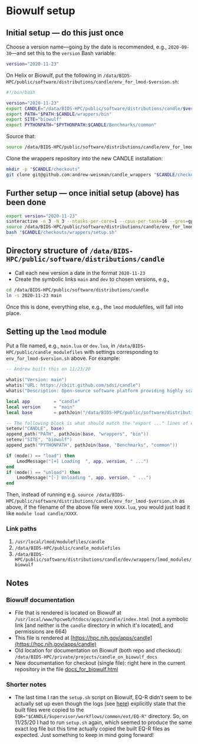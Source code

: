 # Biowulf setup

## Initial setup &mdash; do this just once

Choose a version name&mdash;going by the date is recommended, e.g., `2020-09-30`&mdash;and set this to the `version` Bash variable:

```bash
version="2020-11-23"
```

On Helix or Biowulf, put the following in `/data/BIDS-HPC/public/software/distributions/candle/env_for_lmod-$version.sh`:

```bash
#!/bin/bash

version="2020-11-23"
export CANDLE="/data/BIDS-HPC/public/software/distributions/candle/$version"
export PATH="$PATH:$CANDLE/wrappers/bin"
export SITE="biowulf"
export PYTHONPATH="$PYTHONPATH:$CANDLE/Benchmarks/common"
```

Source that:

```bash
source /data/BIDS-HPC/public/software/distributions/candle/env_for_lmod-$version.sh
```

Clone the wrappers repository into the new CANDLE installation:

```bash
mkdir -p "$CANDLE/checkouts"
git clone git@github.com:andrew-weisman/candle_wrappers "$CANDLE/checkouts/wrappers" # probably have to [set up the GitHub ssh key](https://docs.github.com/en/free-pro-team@latest/github/authenticating-to-github/checking-for-existing-ssh-keys) before this line works
```

## Further setup &mdash; once initial setup (above) has been done

```bash
export version="2020-11-23"
sinteractive -n 3 -N 3 --ntasks-per-core=1 --cpus-per-task=16 --gres=gpu:k80:1,lscratch:400 --mem=20G --no-gres-shell
source /data/BIDS-HPC/public/software/distributions/candle/env_for_lmod-$version.sh
bash "$CANDLE/checkouts/wrappers/setup.sh"
```

## Directory structure of `/data/BIDS-HPC/public/software/distributions/candle`

* Call each new version a date in the format `2020-11-23`
* Create the symbolic links `main` and `dev` to chosen versions, e.g.,

```bash
cd /data/BIDS-HPC/public/software/distributions/candle
ln -s 2020-11-23 main
```

Once this is done, everything else, e.g., the `lmod` modulefiles, will fall into place.

## Setting up the `lmod` module

Put a file named, e.g., `main.lua` or `dev.lua`, in `/data/BIDS-HPC/public/candle_modulefiles` with settings corresponding to `env_for_lmod-$version.sh` above. For example:

```lua
-- Andrew built this on 11/23/20

whatis("Version: main")
whatis("URL: https://cbiit.github.com/sdsi/candle")
whatis("Description: Open-source software platform providing highly scalable deep learning methodologies, including intelligent hyperparameter optimization. https://cbiit.github.com/sdsi/candle")

local app         = "candle"
local version     = "main"
local base        = pathJoin("/data/BIDS-HPC/public/software/distributions/candle", version)

-- The following block is what should match the "export ..." lines of env_for_lmod-$version.sh
setenv("CANDLE", base)
append_path("PATH", pathJoin(base, "wrappers", "bin"))
setenv("SITE", "biowulf")
append_path("PYTHONPATH", pathJoin(base, "Benchmarks", "common"))

if (mode() == "load") then
    LmodMessage("[+] Loading  ", app, version, " ...")
end
if (mode() == "unload") then
    LmodMessage("[-] Unloading ", app, version, " ...")
end
```

Then, instead of running e.g. `source /data/BIDS-HPC/public/software/distributions/candle/env_for_lmod-$version.sh` as above, if the filename of the above file were `XXXX.lua`, you would just load it like `module load candle/XXXX`.

### Link paths

1. `/usr/local/lmod/modulefiles/candle`
1. `/data/BIDS-HPC/public/candle_modulefiles`
1. `/data/BIDS-HPC/public/software/distributions/candle/dev/wrappers/lmod_modules/biowulf`

## Notes

### Biowulf documentation

* File that is rendered is located on Biowulf at `/usr/local/www/hpcweb/htdocs/apps/candle/index.html` (not a symbolic link [and neither is the `candle` directory in which it's located], and permissions are 664)
* This file is rendered at [https://hpc.nih.gov/apps/candle](https://hpc.nih.gov/apps/candle)
* Old location for documentation on Biowulf (both repo and checkout): `/data/BIDS-HPC/private/projects/candle_on_biowulf_docs`
* New documentation for checkout (single file): right here in the current repository in the file [docs_for_biowulf.html](docs_for_biowulf.html)

### Shorter notes

* The last time I ran the `setup.sh` script on Biowulf, EQ-R didn't seem to be actually set up even though the logs (see [here](https://github.com/andrew-weisman/candle_wrappers/blob/master/log_files/eqr_installation_out_and_err-biowulf-2020-11-23_1758.txt)) explicitly state that the built files were copied to the `EQR="$CANDLE/Supervisor/workflows/common/ext/EQ-R"` directory. So, on 11/25/20 I had to run `setup.sh` again, which seemed to produce the same exact log file but this time actually copied the built EQ-R files as expected. Just something to keep in mind going forward!
